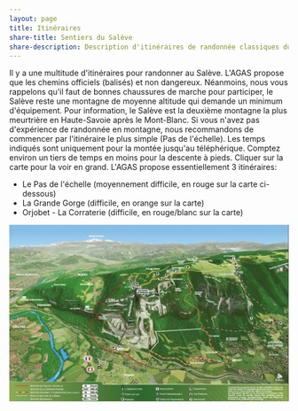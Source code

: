 ```yaml
---
layout: page
title: Itinéraires
share-title: Sentiers du Salève
share-description: Description d'itinéraires de randonnée classiques du Salève
---
```

Il y a une multitude d'itinéraires pour randonner au Salève. L'AGAS propose que les chemins officiels (balisés) et non dangereux. Néanmoins, nous vous rappelons qu'il faut de bonnes chaussures de marche pour participer, le Salève reste une montagne de moyenne altitude qui demande un minimum d'équipement. Pour information, le Salève est la deuxième montagne la plus meurtrière en Haute-Savoie après le Mont-Blanc. Si vous n'avez pas d'expérience de randonnée en montagne, nous recommandons de commencer par l'itinéraire le plus simple (Pas de l'échelle). Les temps indiqués sont uniquement pour la montée jusqu'au téléphérique. Comptez environ un tiers de temps en moins pour la descente à pieds.
Cliquer sur la carte pour la voir en grand.
L'AGAS propose essentiellement 3 itinéraires:

* Le Pas de l'échelle (moyennement difficile, en rouge sur la carte ci-dessous)
* La Grande Gorge (difficile, en orange sur la carte)
* Orjobet - La Corraterie (difficile, en rouge/blanc sur la carte)

[![Sentiers du Salève](/assets/img/sentiers-du-Saleve.jpg "Sentiers du Salève")](/assets/img/sentiers-du-Saleve.jpg "Sentiers du Salève")
